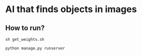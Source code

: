 # AI that finds objects in images

## How to run?

```shell
sh get_weights.sh 
```

```shell
python manage.py runserver
```
